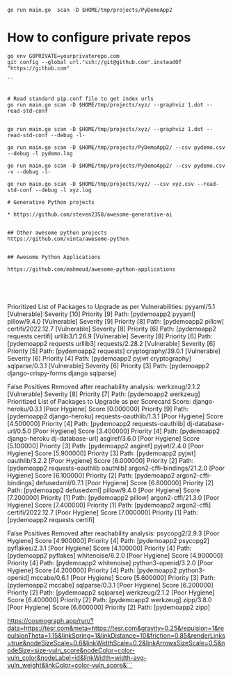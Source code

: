 

```
go run main.go  scan -D $HOME/tmp/projects/PyDemoApp2
```

# How to configure private repos

```
go env GOPRIVATE=yourprivaterepo.com
git config --global url."ssh://git@github.com".insteadOf "https://github.com"

``


# Read standard pip.conf file to get index urls
go run main.go scan -D $HOME/tmp/projects/xyz/ --graphviz 1.dot --read-std-conf


go run main.go scan -D $HOME/tmp/projects/xyz/ --graphviz 1.dot --read-std-conf --debug -l-

go run main.go scan -D $HOME/tmp/projects/PyDemoApp2/ --csv pydemo.csv --debug -l pydemo.log

go run main.go scan -D $HOME/tmp/projects/PyDemoApp2/ --csv pydemo.csv -v --debug -l-

go run main.go scan -D $HOME/tmp/projects/xyz/ --csv xyz.csv --read-std-conf --debug -l xyz.log

# Generative Python projects

* https://github.com/steven2358/awesome-generative-ai


## Other awesome python projects
https://github.com/vinta/awesome-python


## Awesome Python Applications

https://github.com/mahmoud/awesome-python-applications





```
Prioritized List of Packages to Upgrade as per Vulnerabilities: 
pyyaml/5.1 [Vulnerable] Severity [10] Priority [9] Path: [pydemoapp2 pyyaml]
pillow/9.4.0 [Vulnerable] Severity [9] Priority [8] Path: [pydemoapp2 pillow]
certifi/2022.12.7 [Vulnerable] Severity [8] Priority [6] Path: [pydemoapp2 requests certifi]
urllib3/1.26.9 [Vulnerable] Severity [8] Priority [6] Path: [pydemoapp2 requests urllib3]
requests/2.28.2 [Vulnerable] Severity [6] Priority [5] Path: [pydemoapp2 requests]
cryptography/39.0.1 [Vulnerable] Severity [6] Priority [4] Path: [pydemoapp2 pyjwt cryptography]
sqlparse/0.3.1 [Vulnerable] Severity [6] Priority [3] Path: [pydemoapp2 django-crispy-forms django sqlparse]

False Positives Removed after reachability analysis: 
werkzeug/2.1.2 [Vulnerable] Severity [8] Priority [7] Path: [pydemoapp2 werkzeug]
Prioritized List of Packages to Upgrade as per Scorecard Score: 
	django-heroku/0.3.1 [Poor Hygiene] Score [0.000000] Priority [9] Path: [pydemoapp2 django-heroku]
	requests-oauthlib/1.3.1 [Poor Hygiene] Score [4.500000] Priority [4] Path: [pydemoapp2 requests-oauthlib]
	dj-database-url/0.5.0 [Poor Hygiene] Score [3.400000] Priority [4] Path: [pydemoapp2 django-heroku dj-database-url]
	asgiref/3.6.0 [Poor Hygiene] Score [5.100000] Priority [3] Path: [pydemoapp2 asgiref]
	pyjwt/2.4.0 [Poor Hygiene] Score [5.900000] Priority [3] Path: [pydemoapp2 pyjwt]
	oauthlib/3.2.2 [Poor Hygiene] Score [6.000000] Priority [2] Path: [pydemoapp2 requests-oauthlib oauthlib]
	argon2-cffi-bindings/21.2.0 [Poor Hygiene] Score [6.100000] Priority [2] Path: [pydemoapp2 argon2-cffi-bindings]
	defusedxml/0.7.1 [Poor Hygiene] Score [6.800000] Priority [2] Path: [pydemoapp2 defusedxml]
	pillow/9.4.0 [Poor Hygiene] Score [7.200000] Priority [1] Path: [pydemoapp2 pillow]
	argon2-cffi/21.3.0 [Poor Hygiene] Score [7.400000] Priority [1] Path: [pydemoapp2 argon2-cffi]
	certifi/2022.12.7 [Poor Hygiene] Score [7.000000] Priority [1] Path: [pydemoapp2 requests certifi]

False Positives Removed after reachability analysis: 
	psycopg2/2.9.3 [Poor Hygiene] Score [4.900000] Priority [4] Path: [pydemoapp2 psycopg2]
	pyflakes/2.3.1 [Poor Hygiene] Score [4.100000] Priority [4] Path: [pydemoapp2 pyflakes]
	whitenoise/6.2.0 [Poor Hygiene] Score [4.900000] Priority [4] Path: [pydemoapp2 whitenoise]
	python3-openid/3.2.0 [Poor Hygiene] Score [4.200000] Priority [4] Path: [pydemoapp2 python3-openid]
	mccabe/0.6.1 [Poor Hygiene] Score [5.600000] Priority [3] Path: [pydemoapp2 mccabe]
	sqlparse/0.3.1 [Poor Hygiene] Score [6.200000] Priority [2] Path: [pydemoapp2 sqlparse]
	werkzeug/2.1.2 [Poor Hygiene] Score [6.400000] Priority [2] Path: [pydemoapp2 werkzeug]
	zipp/3.8.0 [Poor Hygiene] Score [6.600000] Priority [2] Path: [pydemoapp2 zipp]




https://cosmograph.app/run/?data=https://tesr.com&meta=https://tesr.com&gravity=0.25&repulsion=1&repulsionTheta=1.15&linkSpring=1&linkDistance=10&friction=0.85&renderLinks=true&nodeSizeScale=0.6&linkWidthScale=0.2&linkArrowsSizeScale=0.5&nodeSize=size-vuln_score&nodeColor=color-vuln_color&nodeLabel=id&linkWidth=width-avg-vuln_weight&linkColor=color-vuln_score&```
